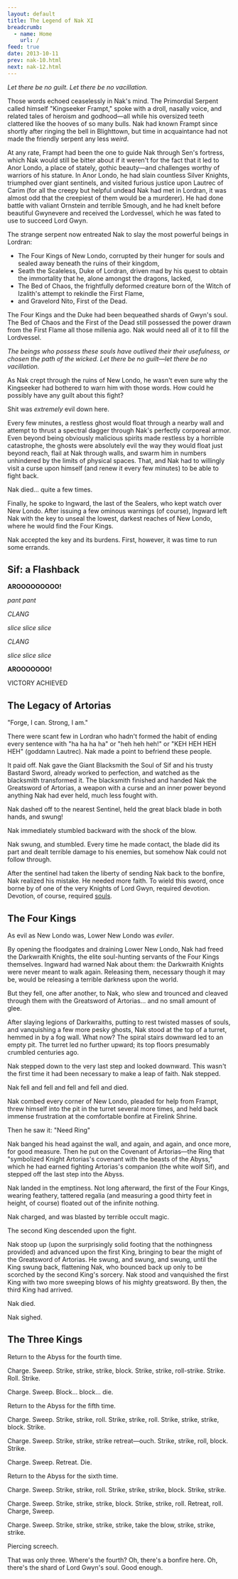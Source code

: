 ```yaml
---
layout: default
title: The Legend of Nak XI
breadcrumb:
  - name: Home
    url: /
feed: true
date: 2013-10-11
prev: nak-10.html
next: nak-12.html
---
```

*Let there be no guilt.  Let there be no vacillation.*

Those words echoed ceaselessly in Nak's mind.  The Primordial Serpent called himself "Kingseeker Frampt," spoke with a droll, nasally voice, and related tales of heroism and godhood—all while his oversized teeth clattered like the hooves of so many bulls.  Nak had known Frampt since shortly after ringing the bell in Blighttown, but time in acquaintance had not made the friendly serpent any less *weird*.

At any rate, Frampt had been the one to guide Nak through Sen's fortress, which Nak would still be bitter about if it weren't for the fact that it led to Anor Londo, a place of stately, gothic beauty—and challenges worthy of warriors of his stature.  In Anor Londo, he had slain countless Silver Knights, triumphed over giant sentinels, and visited furious justice upon Lautrec of Carim (for all the creepy but helpful undead Nak had met in Lordran, it was almost odd that the creepiest of them would be a murderer).  He had done battle with valiant Ornstein and terrible Smough, and he had knelt before beautiful Gwynevere and received the Lordvessel, which he was fated to use to succeed Lord Gwyn.

The strange serpent now entreated Nak to slay the most powerful beings in Lordran:

* The Four Kings of New Londo, corrupted by their hunger for souls and sealed away beneath the ruins of their kingdom,  
* Seath the Scaleless, Duke of Lordran, driven mad by his quest to obtain the immortality that he, alone amongst the dragons, lacked,  
* The Bed of Chaos, the frightfully deformed creature born of the Witch of Izalith's attempt to rekindle the First Flame,  
* and Gravelord Nito, First of the Dead.  

The Four Kings and the Duke had been bequeathed shards of Gwyn's soul.  The Bed of Chaos and the First of the Dead still possessed the power drawn from the First Flame all those millenia ago.  Nak would need all of it to fill the Lordvessel.

*The beings who possess these souls have outlived their their usefulness, or chosen the path of the wicked. Let there be no guilt—let there be no vacillation.*

As Nak crept through the ruins of New Londo, he wasn't even sure why the Kingseeker had bothered to warn him with those words.  How could he possibly have any guilt about this fight?

Shit was *extremely* evil down here.

Every few minutes, a restless ghost would float through a nearby wall and attempt to thrust a spectral dagger through Nak's perfectly corporeal armor.  Even beyond being obviously malicious spirits made restless by a horrible catastrophe, the ghosts were absolutely evil the way they would float just beyond reach, flail at Nak through walls, and swarm him in numbers unhindered by the limits of physical spaces.  That, and Nak had to willingly visit a curse upon himself (and renew it every few minutes) to be able to fight back.

Nak died... quite a few times.

Finally, he spoke to Ingward, the last of the Sealers, who kept watch over New Londo.  After issuing a few ominous warnings (of course), Ingward left Nak with the key to unseal the lowest, darkest reaches of New Londo, where he would find the Four Kings.

Nak accepted the key and its burdens.  First, however, it was time to run some errands.

## Sif: a Flashback

**AROOOOOOOOO!**

*pant pant*

*CLANG*

*slice slice slice*

*CLANG*

*slice slice slice*

**AROOOOOOO!**

VICTORY ACHIEVED

## The Legacy of Artorias

"Forge, I can. Strong, I am."

There were scant few in Lordran who hadn't formed the habit of ending every sentence with "ha ha ha ha" or "heh heh heh!" or "KEH HEH HEH HEH" (goddamn Lautrec).  Nak made a point to befriend these people.

It paid off.  Nak gave the Giant Blacksmith the Soul of Sif and his trusty Bastard Sword, already worked to perfection, and watched as the blacksmith transformed it.  The blacksmith finished and handed Nak the Greatsword of Artorias, a weapon with a curse and an inner power beyond anything Nak had ever held, much less fought with.

Nak dashed off to the nearest Sentinel, held the great black blade in both hands, and swung!

Nak immediately stumbled backward with the shock of the blow.

Nak swung, and stumbled.  Every time he made contact, the blade did its part and dealt terrible damage to his enemies, but somehow Nak could not follow through.

After the sentinel had taken the liberty of sending Nak back to the bonfire, Nak realized his mistake.  He needed more faith.  To wield this sword, once borne by of one of the very Knights of Lord Gwyn, required devotion.  Devotion, of course, required [souls](http://www.youtube.com/watch?v=0LPJJwqIIFY).

## The Four Kings

As evil as New Londo was, Lower New Londo was *eviler*.

By opening the floodgates and draining Lower New Londo, Nak had freed the Darkwraith Knights, the elite soul-hunting servants of the Four Kings themselves.  Ingward had warned Nak about them: the Darkwraith Knights were never meant to walk again.  Releasing them, necessary though it may be, would be releasing a terrible darkness upon the world.

But they fell, one after another, to Nak, who slew and trounced and cleaved through them with the Greatsword of Artorias... and no small amount of glee.

After slaying legions of Darkwraiths, putting to rest twisted masses of souls, and vanquishing a few more pesky ghosts, Nak stood at the top of a turret, hemmed in by a fog wall.  What now?  The spiral stairs downward led to an empty pit.  The turret led no further upward; its top floors presumably crumbled centuries ago.

Nak stepped down to the very last step and looked downward.  This wasn't the first time it had been necessary to make a leap of faith.  Nak stepped.

Nak fell and fell and fell and fell and died.

Nak combed every corner of New Londo, pleaded for help from Frampt, threw himself into the pit in the turret several more times, and held back immense frustration at the comfortable bonfire at Firelink Shrine.

Then he saw it: "Need Ring"

Nak banged his head against the wall, and again, and again, and once more, for good measure.  Then he put on the Covenant of Artorias—the Ring that "symbolized Knight Artorias's covenant with the beasts of the Abyss," which he had earned fighting Artorias's companion (the white wolf Sif), and stepped off the last step into the Abyss.

Nak landed in the emptiness.  Not long afterward, the first of the Four Kings, wearing feathery, tattered regalia (and measuring a good thirty feet in height, of course) floated out of the infinite nothing.

Nak charged, and was blasted by terrible occult magic.

The second King descended upon the fight.

Nak stoop up (upon the surprisingly solid footing that the nothingness provided) and advanced upon the first King, bringing to bear the might of the Greatsword of Artorias.  He swung, and swung, and swung, until the King swung back, flattening Nak, who bounced back up only to be scorched by the second King's sorcery.  Nak stood and vanquished the first King with two more sweeping blows of his mighty greatsword.  By then, the third King had arrived.

Nak died.

Nak sighed.

## The Three Kings

Return to the Abyss for the fourth time.

Charge.  Sweep.  Strike, strike, strike, block.  Strike, strike, roll-strike.  Strike.  Roll.  Strike.

Charge.  Sweep.  Block... block... die.

Return to the Abyss for the fifth time.

Charge.  Sweep.  Strike, strike, roll.  Strike, strike, roll.  Strike, strike, strike, block.  Strike.

Charge.  Sweep.  Strike, strike, strike retreat—ouch.  Strike, strike, roll, block.  Strike.

Charge.  Sweep.  Retreat.  Die.

Return to the Abyss for the sixth time.

Charge.  Sweep.  Strike, strike, roll.  Strike, strike, strike, block.  Strike, strike.

Charge.  Sweep.  Strike, strike, strike, block.  Strike, strike, roll.  Retreat, roll.  Charge, Sweep.

Charge.  Sweep.  Strike, strike, strike, strike, take the blow, strike, strike, strike.

Piercing screech.

That was only three.  Where's the fourth?  Oh, there's a bonfire here.  Oh, there's the shard of Lord Gwyn's soul.  Good enough.

